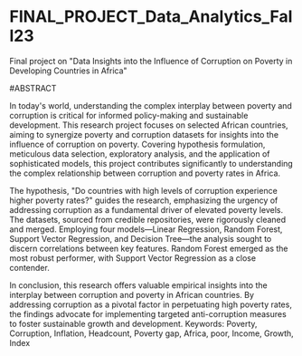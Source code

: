 # FINAL_PROJECT_Data_Analytics_Fall23


Final project on "Data Insights into the Influence of Corruption on Poverty in Developing Countries in Africa"




#ABSTRACT

In today's world, understanding the complex interplay between poverty and corruption is critical for informed policy-making and sustainable development. This research project focuses on selected African countries, aiming to synergize poverty and corruption datasets for insights into the influence of corruption on poverty. Covering hypothesis formulation, meticulous data selection, exploratory analysis, and the application of sophisticated models, this project contributes significantly to understanding the complex relationship between corruption and poverty rates in Africa. 


The hypothesis, "Do countries with high levels of corruption experience higher poverty rates?" guides the research, emphasizing the urgency of addressing corruption as a fundamental driver of elevated poverty levels. The datasets, sourced from credible repositories, were rigorously cleaned and merged. Employing four models—Linear Regression, Random Forest, Support Vector Regression, and Decision Tree—the analysis sought to discern correlations between key features. Random Forest emerged as the most robust performer, with Support Vector Regression as a close contender.


In conclusion, this research offers valuable empirical insights into the interplay between corruption and poverty in African countries. By addressing corruption as a pivotal factor in perpetuating high poverty rates, the findings advocate for implementing targeted anti-corruption measures to foster sustainable growth and development.
Keywords: Poverty, Corruption, Inflation, Headcount, Poverty gap, Africa, poor, Income, Growth, Index

